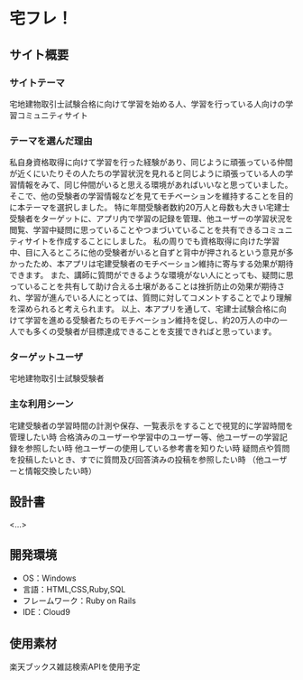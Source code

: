 # 宅フレ！

## サイト概要
### サイトテーマ
宅地建物取引士試験合格に向けて学習を始める人、学習を行っている人向けの学習コミュニティサイト

### テーマを選んだ理由
私自身資格取得に向けて学習を行った経験があり、同じように頑張っている仲間が近くにいたりその人たちの学習状況を見れると同じように頑張っている人の学習情報をみて、同じ仲間がいると思える環境があればいいなと思っていました。
そこで、他の受験者の学習情報などを見てモチベーションを維持することを目的に本テーマを選択しました。
特に年間受験者数約20万人と母数も大きい宅建士受験者をターゲットに、アプリ内で学習の記録を管理、他ユーザーの学習状況を閲覧、学習中疑問に思っていることやつまづいていることを共有できるコミュニティサイトを作成することにしました。
私の周りでも資格取得に向けた学習中、目に入るところに他の受験者がいると自ずと背中が押されるという意見が多かったため、本アプリは宅建受験者のモチベーション維持に寄与する効果が期待できます。
また、講師に質問ができるような環境がない人にとっても、疑問に思っていることを共有して助け合える土壌があることは挫折防止の効果が期待され、学習が進んでいる人にとっては、質問に対してコメントすることでより理解を深められると考えられます。
以上、本アプリを通して、宅建士試験合格に向けて学習を進める受験者たちのモチベーション維持を促し、約20万人の中の一人でも多くの受験者が目標達成できることを支援できればと思っています。

### ターゲットユーザ
宅地建物取引士試験受験者

### 主な利用シーン
宅建受験者の学習時間の計測や保存、一覧表示をすることで視覚的に学習時間を管理したい時
合格済みのユーザーや学習中のユーザー等、他ユーザーの学習記録を参照したい時
他ユーザーの使用している参考書を知りたい時
疑問点や質問を投稿したいとき、すでに質問及び回答済みの投稿を参照したい時
（他ユーザーと情報交換したい時）

## 設計書
<...>

## 開発環境
- OS：Windows
- 言語：HTML,CSS,Ruby,SQL
- フレームワーク：Ruby on Rails
- IDE：Cloud9

## 使用素材
楽天ブックス雑誌検索APIを使用予定
